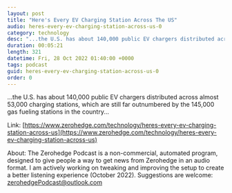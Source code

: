 ```yaml
---
layout: post
title: "Here's Every EV Charging Station Across The US"
audio: heres-every-ev-charging-station-across-us-0
category: technology
desc: "...the U.S. has about 140,000 public EV chargers distributed across almost 53,000 charging stations, which are still far outnumbered by the 145,000 gas fueling stations in the country..."
duration: 00:05:21
length: 321
datetime: Fri, 28 Oct 2022 01:40:00 +0000
tags: podcast
guid: heres-every-ev-charging-station-across-us-0
order: 0
---
```

...the U.S. has about 140,000 public EV chargers distributed across almost 53,000 charging stations, which are still far outnumbered by the 145,000 gas fueling stations in the country...

Link: [https://www.zerohedge.com/technology/heres-every-ev-charging-station-across-us](https://www.zerohedge.com/technology/heres-every-ev-charging-station-across-us)

About: The Zerohedge Podcast is a non-commercial, automated program, designed to give people a way to get news from Zerohedge in an audio format.  I am actively working on tweaking and improving the setup to create a better listening experience (October 2022).  Suggestions are welcome: [zerohedgePodcast@outlook.com](mailto:zerohedgePodcast@outlook.com)